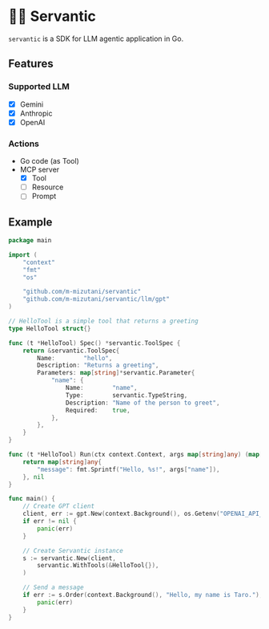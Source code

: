 # 🧙‍♀️ Servantic

`servantic` is a SDK for LLM agentic application in Go.

## Features

### Supported LLM

- [x] Gemini
- [x] Anthropic
- [x] OpenAI

### Actions

- Go code (as Tool)
- MCP server
  - [x] Tool
  - [ ] Resource
  - [ ] Prompt

## Example

```go
package main

import (
	"context"
	"fmt"
	"os"

	"github.com/m-mizutani/servantic"
	"github.com/m-mizutani/servantic/llm/gpt"
)

// HelloTool is a simple tool that returns a greeting
type HelloTool struct{}

func (t *HelloTool) Spec() *servantic.ToolSpec {
	return &servantic.ToolSpec{
		Name:        "hello",
		Description: "Returns a greeting",
		Parameters: map[string]*servantic.Parameter{
			"name": {
				Name:        "name",
				Type:        servantic.TypeString,
				Description: "Name of the person to greet",
				Required:    true,
			},
		},
	}
}

func (t *HelloTool) Run(ctx context.Context, args map[string]any) (map[string]any, error) {
	return map[string]any{
		"message": fmt.Sprintf("Hello, %s!", args["name"]),
	}, nil
}

func main() {
	// Create GPT client
	client, err := gpt.New(context.Background(), os.Getenv("OPENAI_API_KEY"))
	if err != nil {
		panic(err)
	}

	// Create Servantic instance
	s := servantic.New(client,
		servantic.WithTools(&HelloTool{}),
	)

	// Send a message
	if err := s.Order(context.Background(), "Hello, my name is Taro."); err != nil {
		panic(err)
	}
}
```

